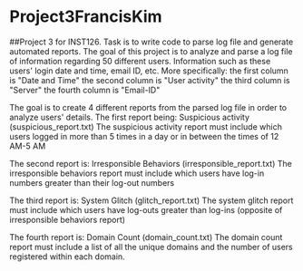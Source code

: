 # Project3FrancisKim
##Project 3 for INST126. Task is to write code to parse log file and generate automated reports.
The goal of this project is to analyze and parse a log file of information regarding 50 different users.
Information such as these users' login date and time, email ID, etc. 
More specifically:
the first column is "Date and Time"
the second column is "User activity"
the third column is "Server"
the fourth column is "Email-ID"

The goal is to create 4 different reports from the parsed log file in order to analyze users' details.
The first report being: Suspicious activity (suspicious_report.txt) 
The suspicious activity report must include which users logged in more than 5 times in a day or in between the times of 12 AM-5 AM

The second report is: Irresponsible Behaviors (irresponsible_report.txt)
The irresponsible behaviors report must include which users have log-in numbers greater than their log-out numbers

The third report is: System Glitch (glitch_report.txt)
The system glitch report must include which users have log-outs greater than log-ins (opposite of irresponsible behaviors report)

The fourth report is: Domain Count (domain_count.txt)
The domain count report must include a list of all the unique domains and the number of users registered within each domain.

